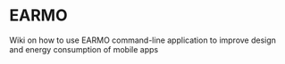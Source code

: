 # EARMO
Wiki on how to use EARMO command-line application to improve design and energy consumption of mobile apps

